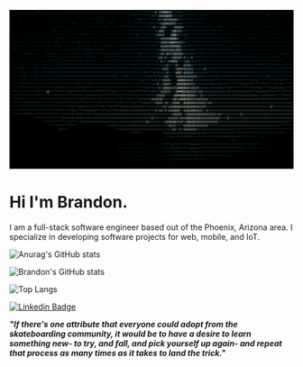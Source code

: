 ![stars](stars.gif)

# Hi I'm Brandon.

I am a full-stack software engineer based out of the Phoenix, Arizona area. I specialize in developing software projects for web, mobile, and IoT.

![Anurag's GitHub stats](https://github-readme-stats.vercel.app/api?username=anuraghazra&hide=contribs,prs)

![Brandon's GitHub stats](https://github-readme-stats.vercel.app/api?username=stepintime&count_private=true&show_icons=true&include_all_commits=true&theme=github_dark)

![Top Langs](https://github-readme-stats.vercel.app/api/top-langs/?username=stepintime&theme=github_dark&layout=compact)

[![Linkedin Badge](https://img.shields.io/badge/-LinkedIn-0e76a8?style=flat-square&logo=Linkedin&logoColor=white)](https://linkedin.com/in/brandon-kent)

***"If there's one attribute that everyone could adopt from the skateboarding community, it would be to have a desire to learn something new- to try, and fall, and pick yourself up again- and repeat that process as many times as it takes to land the trick."***

